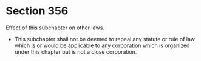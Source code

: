 # Section 356

Effect of this subchapter on other laws.

- This subchapter shall not be deemed to repeal any statute or rule of law which is or would be applicable to any corporation which is organized under this chapter but is not a close corporation.